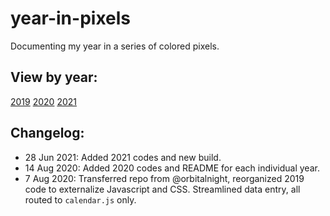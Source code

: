 # year-in-pixels
Documenting my year in a series of colored pixels.

## View by year:
[2019](http://beverleyy.github.io/year-in-pixels/2019)
[2020](http://beverleyy.github.io/year-in-pixels/2020)
[2021](http://beverleyy.github.io/year-in-pixels/2021)

## Changelog:

* 28 Jun 2021: Added 2021 codes and new build.
* 14 Aug 2020: Added 2020 codes and README for each individual year.
* 7 Aug 2020: Transferred repo from @orbitalnight, reorganized 2019 code to externalize Javascript and CSS. Streamlined data entry, all routed to `calendar.js` only.
